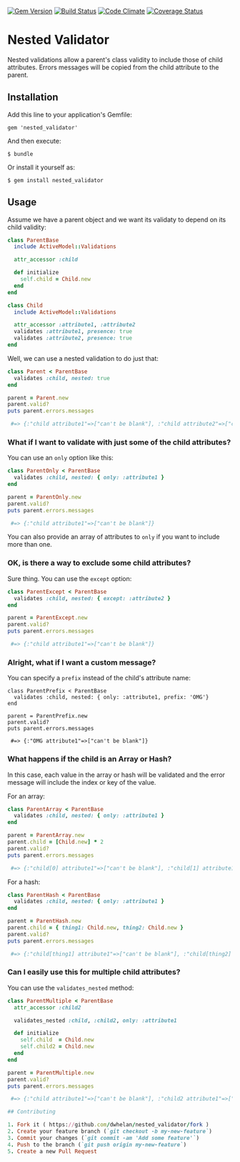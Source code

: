[![Gem Version](https://badge.fury.io/rb/percentable.png)](http://badge.fury.io/rb/percentable)
[![Build Status](https://travis-ci.org/ericroberts/percentable.png?branch=master)](https://travis-ci.org/ericroberts/percentable)
[![Code Climate](https://codeclimate.com/github/ericroberts/percentable.png)](https://codeclimate.com/github/ericroberts/percentable)
[![Coverage Status](https://coveralls.io/repos/ericroberts/percentable/badge.png?branch=master)](https://coveralls.io/r/ericroberts/percentable?branch=master)

# Nested Validator

Nested validations allow a parent's class validity to include those of child
attributes. Errors messages will be copied from the child attribute to the parent.

## Installation

Add this line to your application's Gemfile:

    gem 'nested_validator'

And then execute:

    $ bundle

Or install it yourself as:

    $ gem install nested_validator

## Usage

Assume we have a parent object and we want its validaty to depend on its child validity:

``` ruby
class ParentBase
  include ActiveModel::Validations

  attr_accessor :child

  def initialize
    self.child = Child.new
  end
end

class Child
  include ActiveModel::Validations

  attr_accessor :attribute1, :attribute2
  validates :attribute1, presence: true
  validates :attribute2, presence: true
end
```

Well, we can use a nested validation to do just that:

``` ruby
class Parent < ParentBase
  validates :child, nested: true
end

parent = Parent.new
parent.valid?
puts parent.errors.messages

 #=> {:"child attribute1"=>["can't be blank"], :"child attribute2"=>["can't be blank"]}
```
### What if I want to validate with just some of the child attributes?

You can use an ```only``` option like this:

``` ruby
class ParentOnly < ParentBase
  validates :child, nested: { only: :attribute1 }
end

parent = ParentOnly.new
parent.valid?
puts parent.errors.messages

 #=> {:"child attribute1"=>["can't be blank"]}
```

You can also provide an array of attributes to ```only``` if you want to include more than one.

### OK, is there a way to exclude some child attributes?

Sure thing. You can use the ```except``` option:

``` ruby
class ParentExcept < ParentBase
  validates :child, nested: { except: :attribute2 }
end

parent = ParentExcept.new
parent.valid?
puts parent.errors.messages

 #=> {:"child attribute1"=>["can't be blank"]}
```

### Alright, what if I want a custom message?

You can specify a ```prefix``` instead of the child's attribute name:

```
class ParentPrefix < ParentBase
  validates :child, nested: { only: :attribute1, prefix: 'OMG'}
end

parent = ParentPrefix.new
parent.valid?
puts parent.errors.messages

 #=> {:"OMG attribute1"=>["can't be blank"]}
```

### What happens if the child is an Array or Hash?

In this case, each value in the array or hash will be validated and the error message will
include the index or key of the value.

For an array:

``` ruby
class ParentArray < ParentBase
  validates :child, nested: { only: :attribute1 }
end

parent = ParentArray.new
parent.child = [Child.new] * 2
parent.valid?
puts parent.errors.messages

 #=> {:"child[0] attribute1"=>["can't be blank"], :"child[1] attribute1"=>["can't be blank"]}
```

For a hash:

``` ruby
class ParentHash < ParentBase
  validates :child, nested: { only: :attribute1 }
end

parent = ParentHash.new
parent.child = { thing1: Child.new, thing2: Child.new }
parent.valid?
puts parent.errors.messages

 #=> {:"child[thing1] attribute1"=>["can't be blank"], :"child[thing2] attribute1"=>["can't be blank"]}
```

### Can I easily use this for multiple child attributes?

You can use the ```validates_nested``` method:

``` ruby
class ParentMultiple < ParentBase
  attr_accessor :child2

  validates_nested :child, :child2, only: :attribute1

  def initialize
    self.child  = Child.new
    self.child2 = Child.new
  end
end

parent = ParentMultiple.new
parent.valid?
puts parent.errors.messages

 #=> {:"child attribute1"=>["can't be blank"], :"child2 attribute1"=>["can't be blank"]}```

## Contributing

1. Fork it ( https://github.com/dwhelan/nested_validator/fork )
2. Create your feature branch (`git checkout -b my-new-feature`)
3. Commit your changes (`git commit -am 'Add some feature'`)
4. Push to the branch (`git push origin my-new-feature`)
5. Create a new Pull Request
